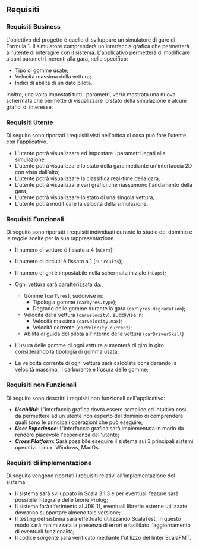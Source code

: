 ## Requisiti

### Requisiti Business
L'obiettivo del progetto è quello di sviluppare un simulatore di gare di Formula 1. Il simulatore comprenderà un'interfaccia grafica che permetterà all'utente di interagire con il sistema. L'applicativo permetterà di modificare alcuni parametri inerenti alla gara, nello specifico:
- Tipo di gomme usate;
- Velocità massima della vettura;
- Indici di abilità di un dato pilota.

Inoltre, una volta impostati tutti i parametri, verrà mostrata una nuova schermata che permette di visualizzare lo stato della simulazione e alcuni grafici di interesse. 

### Requisiti Utente
Di seguito sono riportati i requisiti visti nell'ottica di cosa può fare l'utente con l'applicativo.
- L'utente potrà visualizzare ed impostare i parametri legati alla simulazione;
- L'utente potrà visualizzare lo stato della gara mediante un'interfaccia 2D con vista dall'alto;
- L'utente potrà visualizzare la classifica real-time della gara;
- L'utente potrà visualizzare vari grafici che riassumono l'andamento della gara;
- L'utente potrà visualizzare lo stato di una singola vettura;
- L'utente potrà modificare la velocità della simulazione.

### Requisiti Funzionali
Di seguito sono riportati i requisiti individuati durante lo studio del dominio e le regole scelte per la sua rappresentazione.


- Il numero di vetture è fissato a 4 (`nCars`);
- Il numero di circuiti è fissato a 1 (`nCircuits`);
- Il numero di giri è impostabile nella schermata iniziale (`nLaps`);
- Ogni vettura sarà caratterizzata da: 
    - Gomme (`carTyres`), suddivise in:
        - Tipologia gomme (`carTyres.type`);
        - Degrado delle gomme durante la gara (`carTyres.degradation`);
    - Velocità della vettura (`carVelocity`), suddivisa in:
        - Velocità massima (`carVelocity.max`);
        - Velocità corrente (`carVelocity.current`);
    - Abilità di guida del pilota all'interno della vettura (`carDriverSkill`)
       
- L'usura delle gomme di ogni vettura aumenterà di giro in giro considerando la tipologia di gomma usata;
- La velocità corrente di ogni vettura sarà calcolata considerando la velocità massima, il carburante e l'usura delle gomme;



### Requisiti non Funzionali
Di seguito sono descritti i requisiti non funzionali dell'applicativo:

* ***Usabilità***: L'interfaccia grafica dovrà essere semplice ed intuitiva così da permettere ad un utente non esperto del dominio di comprendere quali sono le principali operazioni che può eseguire;
* ***User Experience***: L'interfaccia grafica sarà implementata in modo da rendere piacevole l'esperienza dell'utente;
* ***Cross Platform***: Sarà possibile eseguire il sistema sui 3 principali sistemi operativi: Linux, Windows, MacOs.


### Requisiti di implementazione
Di seguito vengono riportati i requisiti relativi all'implementazione del sistema:

* Il sistema sarà sviluppato in Scala 3.1.3 e per eventuali feature sarà possibile integrare delle teorie Prolog;
* Il sistema farà riferimento al JDK 11, eventuali librerie esterne utilizzate dovranno supportare almeno tale versione;
* Il testing del sistema sarà effettuato utilizzando ScalaTest, in questo modo sarà minimizzata la presenza di errori e facilitato l'aggiornamento di eventuali funzionalità;
* Il codice sorgente sarà verificato mediante l'utilizzo del linter ScalaFMT.
